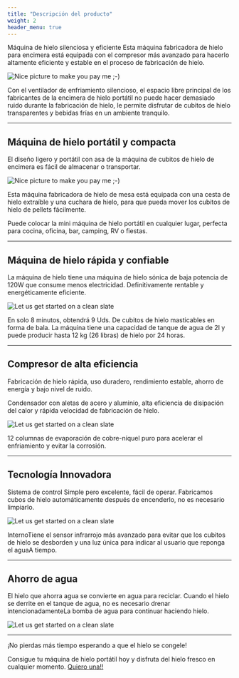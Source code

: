```yaml
---
title: "Descripción del producto"
weight: 2
header_menu: true
---
```


Máquina de hielo silenciosa y eficiente
Esta máquina fabricadora de hielo para encimera está equipada con el compresor más avanzado para hacerlo altamente eficiente y estable en el proceso de fabricación de hielo.

![Nice picture to make you pay me ;-)](images/banner.png)

Con el ventilador de enfriamiento silencioso, el espacio libre principal de los fabricantes de la encimera de hielo portátil no puede hacer demasiado ruido durante la fabricación de hielo, le permite disfrutar de cubitos de hielo transparentes y bebidas frías en un ambiente tranquilo.

---

## Máquina de hielo portátil y compacta

El diseño ligero y portátil con asa de la máquina de cubitos de hielo de encimera es fácil de almacenar o transportar.

![Nice picture to make you pay me ;-)](images/portatil.webp)

Esta máquina fabricadora de hielo de mesa está equipada con una cesta de hielo extraíble y una cuchara de hielo, para que pueda mover los cubitos de hielo de pellets fácilmente.

Puede colocar la mini máquina de hielo portátil en cualquier lugar, perfecta para cocina, oficina, bar, camping, RV o fiestas.

---

## Máquina de hielo rápida y confiable

La máquina de hielo tiene una máquina de hielo sónica de baja potencia de 120W que consume menos electricidad. Definitivamente rentable y energéticamente eficiente.

![Let us get started on a clean slate](images/rapida.webp)

En solo 8 minutos, obtendrá 9 Uds. De cubitos de hielo masticables en forma de bala. La máquina tiene una capacidad de tanque de agua de 2l y puede producir hasta 12 kg (26 libras) de hielo por 24 horas.

---

## Compresor de alta eficiencia

Fabricación de hielo rápida, uso duradero, rendimiento estable, ahorro de energía y bajo nivel de ruido.

Condensador con aletas de acero y aluminio, alta eficiencia de disipación del calor y rápida velocidad de fabricación de hielo.

![Let us get started on a clean slate](images/compresor.webp)

12 columnas de evaporación de cobre-níquel puro para acelerar el enfriamiento y evitar la corrosión.

---

## Tecnología Innovadora

Sistema de control Simple pero excelente, fácil de operar. Fabricamos cubos de hielo automáticamente después de encenderlo, no es necesario limpiarlo.

![Let us get started on a clean slate](images/tecnologia.webp)

InternoTiene el sensor infrarrojo más avanzado para evitar que los cubitos de hielo se desborden y una luz única para indicar al usuario que reponga el aguaA tiempo.

---

## Ahorro de agua

El hielo que ahorra agua se convierte en agua para reciclar. Cuando el hielo se derrite en el tanque de agua, no es necesario drenar intencionadamenteLa bomba de agua para continuar haciendo hielo.

![Let us get started on a clean slate](images/agua.webp)


---

¡No pierdas más tiempo esperando a que el hielo se congele!

Consigue tu máquina de hielo portátil hoy y disfruta del hielo fresco en cualquier momento.
[Quiero una!!](services)
